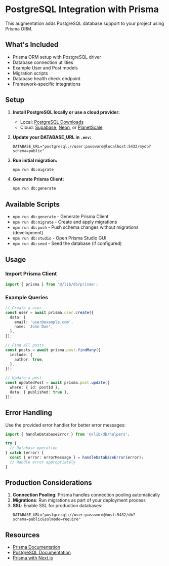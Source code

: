 # PostgreSQL Integration with Prisma

This augmentation adds PostgreSQL database support to your project using Prisma ORM.

## What's Included

- Prisma ORM setup with PostgreSQL driver
- Database connection utilities
- Example User and Post models
- Migration scripts
- Database health check endpoint
- Framework-specific integrations

## Setup

1. **Install PostgreSQL locally or use a cloud provider:**
   - Local: [PostgreSQL Downloads](https://www.postgresql.org/download/)
   - Cloud: [Supabase](https://supabase.com/), [Neon](https://neon.tech/), or [PlanetScale](https://planetscale.com/)

2. **Update your DATABASE_URL in `.env`:**
   ```env
   DATABASE_URL="postgresql://user:password@localhost:5432/mydb?schema=public"
   ```

3. **Run initial migration:**
   ```bash
   npm run db:migrate
   ```

4. **Generate Prisma Client:**
   ```bash
   npm run db:generate
   ```

## Available Scripts

- `npm run db:generate` - Generate Prisma Client
- `npm run db:migrate` - Create and apply migrations
- `npm run db:push` - Push schema changes without migrations (development)
- `npm run db:studio` - Open Prisma Studio GUI
- `npm run db:seed` - Seed the database (if configured)

## Usage

### Import Prisma Client

```typescript
import { prisma } from '@/lib/db/prisma';
```

### Example Queries

```typescript
// Create a user
const user = await prisma.user.create({
  data: {
    email: 'user@example.com',
    name: 'John Doe',
  },
});

// Find all posts
const posts = await prisma.post.findMany({
  include: {
    author: true,
  },
});

// Update a post
const updatedPost = await prisma.post.update({
  where: { id: postId },
  data: { published: true },
});
```

## Error Handling

Use the provided error handler for better error messages:

```typescript
import { handleDatabaseError } from '@/lib/db/helpers';

try {
  // Database operation
} catch (error) {
  const { error: errorMessage } = handleDatabaseError(error);
  // Handle error appropriately
}
```

## Production Considerations

1. **Connection Pooling**: Prisma handles connection pooling automatically
2. **Migrations**: Run migrations as part of your deployment process
3. **SSL**: Enable SSL for production databases:
   ```env
   DATABASE_URL="postgresql://user:password@host:5432/db?schema=public&sslmode=require"
   ```

## Resources

- [Prisma Documentation](https://www.prisma.io/docs)
- [PostgreSQL Documentation](https://www.postgresql.org/docs/)
- [Prisma with Next.js](https://www.prisma.io/docs/guides/database/using-prisma-with-nextjs)
